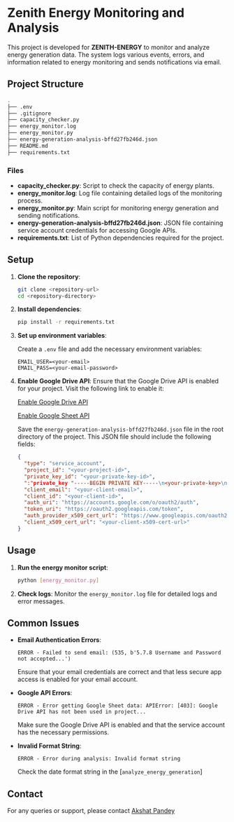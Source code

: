 # Zenith Energy Monitoring and Analysis

This project is developed for **ZENITH-ENERGY** to monitor and analyze energy generation data. The system logs various events, errors, and information related to energy monitoring and sends notifications via email.

## Project Structure

```bash
.
├── .env
├── .gitignore
├── capacity_checker.py
├── energy_monitor.log
├── energy_monitor.py
├── energy-generation-analysis-bffd27fb246d.json
├── README.md
├── requirements.txt

```
### Files

- **capacity_checker.py**: Script to check the capacity of energy plants.
- **energy_monitor.log**: Log file containing detailed logs of the monitoring process.
- **energy_monitor.py**: Main script for monitoring energy generation and sending notifications.
- **energy-generation-analysis-bffd27fb246d.json**: JSON file containing service account credentials for accessing Google APIs.
- **requirements.txt**: List of Python dependencies required for the project.

## Setup

1. **Clone the repository**:

    ```sh
    git clone <repository-url>
    cd <repository-directory>
    ```

2. **Install dependencies**:

    ```sh
    pip install -r requirements.txt
    ```

3. **Set up environment variables**:

    Create a `.env` file and add the necessary environment variables:
    ```
    EMAIL_USER=<your-email>
    EMAIL_PASS=<your-email-password>
    ```

4. **Enable Google Drive API**:
    Ensure that the Google Drive API is enabled for your project. Visit the following link to enable it:

    [Enable Google Drive API](https://console.developers.google.com/apis/api/drive.googleapis.com/overview?project=974107806487)
    
    [Enable Google Sheet API](https://console.cloud.google.com/marketplace/product/google/sheets.googleapis.com)

    
    Save the `energy-generation-analysis-bffd27fb246d.json` file in the root directory of the project. This JSON file should include the following fields:

    ```json
    {
      "type": "service_account",
      "project_id": "<your-project-id>",
      "private_key_id": "<your-private-key-id>",
      ":"private_key "-----BEGIN PRIVATE KEY-----\n<your-private-key>\n-----END PRIVATE KEY-----\n",
      "client_email": "<your-client-email>",
      "client_id": "<your-client-id>",
      "auth_uri": "https://accounts.google.com/o/oauth2/auth",
      "token_uri": "https://oauth2.googleapis.com/token",
      "auth_provider_x509_cert_url": "https://www.googleapis.com/oauth2/v1/certs",
      "client_x509_cert_url": "<your-client-x509-cert-url>"
    }
    ```

## Usage

1. **Run the energy monitor script**:

    ```sh
    python [energy_monitor.py]
    ```

2. **Check logs**:
    Monitor the `energy_monitor.log` file for detailed logs and error messages.


## Common Issues

- **Email Authentication Errors**:
    ```
    ERROR - Failed to send email: (535, b'5.7.8 Username and Password not accepted...')
    ```
    Ensure that your email credentials are correct and that less secure app access is enabled for your email account.

- **Google API Errors**:
    ```
    ERROR - Error getting Google Sheet data: APIError: [403]: Google Drive API has not been used in project...
    ```
    Make sure the Google Drive API is enabled and that the service account has the necessary permissions.

- **Invalid Format String**:
    ```
    ERROR - Error during analysis: Invalid format string
    ```
    Check the date format string in the [`analyze_energy_generation`]



## Contact

For any queries or support, please contact [Akshat Pandey](akshath.centaurus@gmail.com)
